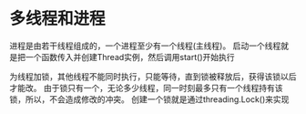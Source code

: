 # 多线程和进程
进程是由若干线程组成的，一个进程至少有一个线程(主线程)。 
启动一个线程就是把一个函数传入并创建Thread实例，然后调用start()开始执行


为线程加锁，其他线程不能同时执行，只能等待，直到锁被释放后，获得该锁以后才能改。
由于锁只有一个，无论多少线程，同一时刻最多只有一个线程持有该锁，所以，不会造成修改的冲突。
创建一个锁就是通过threading.Lock()来实现
